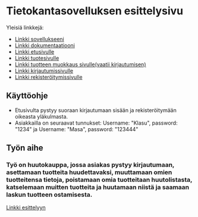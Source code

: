 # Tietokantasovelluksen esittelysivu

Yleisiä linkkejä:

* [Linkki sovellukseeni](http://klaufred.users.cs.helsinki.fi/huutokauppa)
* [Linkki dokumentaatiooni](https://github.com/klaufred/HuutokauppaKamari/tree/master/doc/dokumentaatio.pdf)
* [Linkki etusivulle](http://klaufred.users.cs.helsinki.fi/huutokauppa/)
* [Linkki tuotesivulle](http://klaufred.users.cs.helsinki.fi/huutokauppa/product/1)
* [Linkki tuotteen muokkaus sivulle(vaatii kirjautumisen)](http://klaufred.users.cs.helsinki.fi/huutokauppa/product/1/product_modify)
* [Linkki kirjautumissivulle](http://klaufred.users.cs.helsinki.fi/huutokauppa/login)
* [Linkki rekisteröitymissivulle](http://klaufred.users.cs.helsinki.fi/huutokauppa/register)

## Käyttöohje

* Etusivulta pystyy suoraan kirjautumaan sisään ja rekisteröitymään oikeasta yläkulmasta.
* Asiakkailla on seuraavat tunnukset: Username: "Klasu", password: "1234" ja Username: "Masa", password: "123444"

## Työn aihe

### Työ on huutokauppa, jossa asiakas pystyy kirjautumaan, asettamaan tuotteita huudettavaksi, muuttamaan omien tuotteitensa tietoja, poistamaan omia tuotteitaan huutolistasta, katselemaan muitten tuotteita ja huutamaan niistä ja saamaan laskun tuotteen ostamisesta.

[Linkki esittelyyn](http://advancedkittenry.github.io/suunnittelu_ja_tyoymparisto/aiheet/Huutokauppa.html) 
